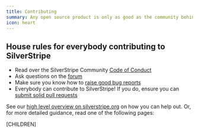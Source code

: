 ```yaml
---
title: Contributing
summary: Any open source product is only as good as the community behind it. You can participate by sharing  code, ideas, or simply helping others. No matter what your skill level is, every contribution counts.
icon: heart
---
```


## House rules for everybody contributing to SilverStripe
 * Read over the SilverStripe Community [Code of Conduct](code_of_conduct) 
 * Ask questions on the [forum](http://silverstripe.org/community/forums)
 * Make sure you know how to [raise good bug reports](issues_and_bugs)
 * Everybody can contribute to SilverStripe! If you do, ensure you can [submit solid pull requests](code)

See our [high level overview on silverstripe.org](http://www.silverstripe.org/community/contributing-to-silverstripe/)
on how you can help out. Or, for more detailed guidance, read one of the following pages:

[CHILDREN]

